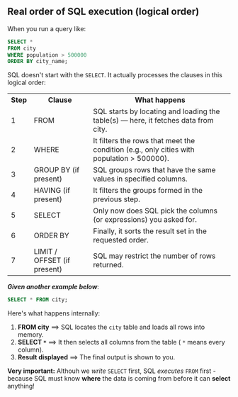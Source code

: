## **Real order of SQL execution (logical order)**

When you run a query like:
```sql
SELECT * 
FROM city
WHERE population > 500000
ORDER BY city_name;
```
SQL doesn't start with the `SELECT`. 
It actually processes the clauses in this logical order: 


<table>
  <tr>
    <th>Step</th>
    <th>Clause</th>
    <th>What happens</th>
  </tr>
  <tr>
    <td>1</td>
    <td>FROM</td>
    <td>SQL starts by locating and loading the table(s) — here, it fetches data from city.</td>
  </tr>
  <tr>
    <td>2</td>
    <td>WHERE</td>
    <td>It filters the rows that meet the condition (e.g., only cities with population &gt; 500000).</td>
  </tr>
  <tr>
    <td>3</td>
    <td>GROUP BY (if present)</td>
    <td>SQL groups rows that have the same values in specified columns.</td>
  </tr>
  <tr>
    <td>4</td>
    <td>HAVING (if present)</td>
    <td>It filters the groups formed in the previous step.</td>
  </tr>
  <tr>
    <td>5</td>
    <td>SELECT</td>
    <td>Only now does SQL pick the columns (or expressions) you asked for.</td>
  </tr>
  <tr>
    <td>6</td>
    <td>ORDER BY</td>
    <td>Finally, it sorts the result set in the requested order.</td>
  </tr>
  <tr>
    <td>7</td>
    <td>LIMIT / OFFSET (if present)</td>
    <td>SQL may restrict the number of rows returned.</td>
  </tr>
</table>

***Given another example below***:

```sql
SELECT * FROM city;
```

Here's what happens internally:
 1. **FROM city** ==> SQL locates the `city` table and loads all rows into memory. 
 2. **SELECT `*`** ==> It then selects all columns from the table ( `*` means every column).
 3. **Result displayed** ==> The final output is shown to you. 

 **Very important:**
 Althouh we *write* `SELECT` first, SQL *executes* `FROM` first - because SQL must know **where** the data is coming from before it can **select** anything! 

